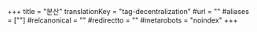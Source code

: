 +++
title = "분산"
translationKey = "tag-decentralization"
#url = ""
#aliases = [""]
#relcanonical = ""
#redirectto = ""
#metarobots = "noindex"
+++
